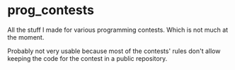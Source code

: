 # prog_contests
All the stuff I made for various programming contests. Which is not much at the moment.

Probably not very usable because most of the contests' rules don't allow keeping the code for the contest in a public repository.
